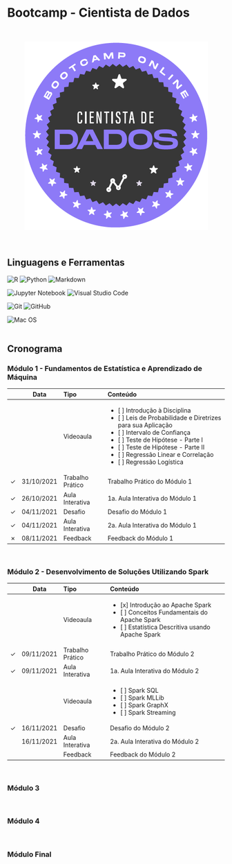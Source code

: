 # Bootcamp - Cientista de Dados
<br>

<p align="center">
  <img src="https://github.com/cintia-shinoda/igti_bootcamp-cientista-de-dados/blob/master/imagens/logo.png" alt="logo"/>
</p>
<br>

## Linguagens e Ferramentas
![R](https://img.shields.io/badge/r-%23276DC3.svg?style=for-the-badge&logo=r&logoColor=white)
![Python](https://img.shields.io/badge/python-3670A0?style=for-the-badge&logo=python&logoColor=ffdd54) 
![Markdown](https://img.shields.io/badge/markdown-%23000000.svg?style=for-the-badge&logo=markdown&logoColor=white)

![Jupyter Notebook](https://img.shields.io/badge/jupyter-%23FA0F00.svg?style=for-the-badge&logo=jupyter&logoColor=white) ![Visual Studio Code](https://img.shields.io/badge/Visual%20Studio%20Code-0078d7.svg?style=for-the-badge&logo=visual-studio-code&logoColor=white)

![Git](https://img.shields.io/badge/git-%23F05033.svg?style=for-the-badge&logo=git&logoColor=white) ![GitHub](https://img.shields.io/badge/github-%23121011.svg?style=for-the-badge&logo=github&logoColor=white)

![Mac OS](https://img.shields.io/badge/mac%20os-000000?style=for-the-badge&logo=macos&logoColor=F0F0F0)
<br><br>

## Cronograma
### Módulo 1 - Fundamentos de Estatística e Aprendizado de Máquina
| | Data | Tipo | Conteúdo |
|:---:|:---:|:---|:---|
| | | Videoaula | <ul><li>[ ] Introdução à Disciplina</li><li>[ ] Leis de Probabilidade e Diretrizes para sua Aplicação</li><li>[ ] Intervalo de Confiança</li><li>[ ] Teste de Hipótese - Parte I</li><li>[ ] Teste de Hipótese - Parte II</li><li>[ ] Regressão Linear e Correlação</li><li>[ ] Regressão Logística</li></ul> |
 &check; | 31/10/2021 | Trabalho Prático | Trabalho Prático do Módulo 1|
 &check; | 26/10/2021 | Aula Interativa | 1a. Aula Interativa do Módulo 1 |
 &check; | 04/11/2021 | Desafio | Desafio do Módulo 1 |
 &check; | 04/11/2021 | Aula Interativa | 2a. Aula Interativa do Módulo 1|
 &cross; | 08/11/2021 | Feedback | Feedback do Módulo 1 |
<br>

### Módulo 2 - Desenvolvimento de Soluções Utilizando Spark
| | Data | Tipo | Conteúdo |
|:---:|:---:|:---|:---|
| | | Videoaula | <ul><li>[x] Introdução ao Apache Spark</li><li>[ ] Conceitos Fundamentais do Apache Spark</li><li>[ ] Estatística Descritiva usando Apache Spark</li></ul> |
 &check; | 09/11/2021 | Trabalho Prático | Trabalho Prático do Módulo 2 |
 &check; | 09/11/2021 | Aula Interativa | 1a. Aula Interativa do Módulo 2 |
 || | Videoaula | <ul><li>[ ] Spark SQL</li><li>[ ] Spark MLLib</li><li>[ ] Spark GraphX</li><li>[ ] Spark Streaming</li></ul> |
 | &check; | 16/11/2021 | Desafio | Desafio do Módulo 2 |
 | | 16/11/2021 | Aula Interativa | 2a. Aula Interativa do Módulo 2|
|| | Feedback | Feedback do Módulo 2 |
<br>

### Módulo 3
<br>

### Módulo 4
<br>

### Módulo Final